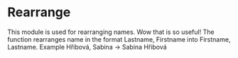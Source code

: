 Rearrange
===============
This module is used for rearranging names. Wow that is so useful!
The function rearranges name in the format Lastname, Firstname into Firstname, Lastname.
Example
Hřibová, Sabina → Sabina Hřibová